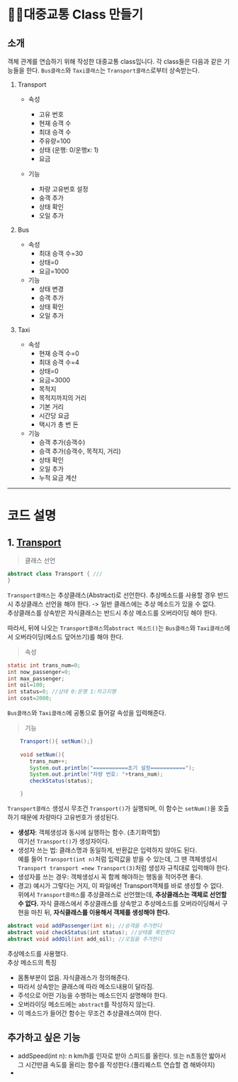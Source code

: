 # 🚌🚖대중교통 Class 만들기  

## 소개
객체 관계를 연습하기 위해 작성한 대중교통 class입니다. 각 class들은 다음과 같은 기능들을 한다.
`Bus클래스`와 `Taxi클래스`는 `Transport클래스`로부터 상속받는다. 
1. Transport
    * 속성
      * 고유 번호 
      * 현재 승객 수
      * 최대 승객 수
      * 주유량=100
      * 상태 (운행: 0/운행x: 1) 
      * 요금

    * 기능
      * 차량 고유번호 설정
      * 숭객 추가
      * 상태 확인
      * 오일 추가

2. Bus
    * 속성
      * 최대 승객 수=30
      * 상태=0
      * 요금=1000
    * 기능
      * 상태 변경
      * 승객 추가
      * 상태 확인 
      * 오일 추가

3. Taxi
   * 속성
     * 현재 승객 수=0
     * 최대 승객 수=4
     * 상태=0
     * 요금=3000
     * 목적지
     * 목적지까지의 거리
     * 기본 거리
     * 시간당 요금
     * 택시가 총 번 돈
   * 기능
     * 승객 추가(승객수)
     * 승객 추가(승객수, 목적지, 거리)
     * 상태 확인
     * 오일 추가
     * 누적 요금 계산

---

# 코드 설명
## 1. [Transport](https://github.com/Hiluxy/Bus_prac/blob/master/src/Bus.java)
>클래스 선언  
```java
abstract class Transport { ///
}
```
`Transport클래스`는 추상클래스(Abstract)로 선언한다. 추상메소드를 사용할 경우 반드시
추상클래스 선언을 해야 한다. -> 일반 클래스에는 추상 메소드가 있을 수 없다.  
추상클래스를 상속받은 자식클래스는 반드시 추상 메소드를 오버라이딩 해야 한다.  
  
따라서, 뒤에 나오는 `Transport클래스`의`abstract 메소드()`는 `Bus클래스`와 `Taxi클래스`에서 
오버라이딩(메소드 덮어쓰기)를 해야 한다. 
> 속성
```java  
static int trans_num=0;
int now_passenger=0;
int max_passenger;
int oil=100;
int status=0; //상태 0:운행 1:차고지행
int cost=2000;
```
`Bus클래스`와 `Taxi클래스`에 공통으로 들어갈 속성을 입력해준다.

> 기능  
```java
    Transport(){ setNum();}
        
    void setNum(){
       trans_num++;
       System.out.println("===========초기 설정===========");
       System.out.println("차량 번호: "+trans_num);
       checkStatus(status);

    }
```  
`Transport클래스` 생성시 무조건 `Transport()`가 실행되며, 이 함수는 `setNum()`을
호출하기 때문에 차량마다 고유번호가 생성된다.

* **생성자**: 객체생성과 동시에 실행하는 함수. (초기화역할)  
여기선 `Transport()`가 생성자이다.   
* 생성자 쓰는 법: 클래스명과 동일하게, 반환값은 입력하지 않아도 된다.  
예를 들어 `Transport(int n)`처럼 입력값을 받을 수 있는데, 그 땐 객체생성시 `Transport transport
=new Transport(3)`처럼 생성자 규칙대로 입력해야 한다.
* 생성자를 쓰는 경우: 객체생성시 꼭 함께 해야하는 행동을 적어주면 좋다.
* 경고) 예시가 그렇다는 거지, 이 파일에선 Transport객체를 바로 생성할 수 없다.
위에서 `Transport클래스`를 추상클래스로 선언했는데, **추상클래스는 객체로 선언할 수 없다.**
자식 클래스에서 추상클래스를 상속받고 추상메소드를 오버라이딩해서 구현을 마친 뒤, **자식클래스를 이용해서 객체를 생성해야 한다.**



```java
abstract void addPassenger(int n); //승객을 추가한다
abstract void checkStatus(int status); //상태를 확인한다
abstract void addOil(int add_oil); //오일을 추가한다
```  
추상메소드를 사용했다.  
추상 메소드의 특징
* 몸통부분이 없음. 자식클래스가 정의해준다.
* 따라서 상속받는 클래스에 따라 메소드내용이 달라짐. 
* 주석으로 어떤 기능을 수행하는 메소드인지 설명해야 한다.
* 오버라이딩 메소드에는 `abstract`를 작성하지 않는다.
* 이 메소드가 들어간 함수는 무조건 추상클래스여야 한다. 
## 추가하고 싶은 기능
* addSpeed(int n): n km/h를 인자로 받아 스피드를 올린다. 
또는 n초동안 밟아서 그 시간만큼 속도를 올리는 함수를 작성한다.(풀리퀘스트 연습할 겸 해봐야지)
* 

